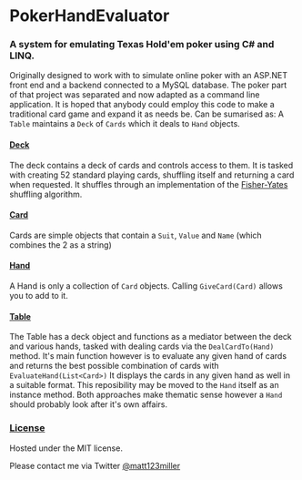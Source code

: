 # PokerHandEvaluator
### A system for emulating Texas Hold'em poker using C# and LINQ. 
Originally designed to work with to simulate online poker with an ASP.NET front end and a backend connected to a MySQL database. The poker part of that project was separated and now adapted as a command line application. It is hoped that anybody could employ this code to make a traditional card game and expand it as needs be. 
Can be sumarised as: A `Table` maintains a `Deck` of `Cards` which it deals to `Hand` objects. 


#### [Deck](https://github.com/matt123miller/PokerHandEvaluator/blob/master/Deck.cs)

The deck contains a deck of cards and controls access to them. It is tasked with creating 52 standard playing cards, shuffling itself and returning a card when requested. It shuffles through an implementation of the [Fisher-Yates](https://en.wikipedia.org/wiki/Fisher%E2%80%93Yates_shuffle "Fisher-Yates Shuffle") shuffling algorithm. 

#### [Card](https://github.com/matt123miller/PokerHandEvaluator/blob/master/Card.cs)

Cards are simple objects that contain a `Suit`, `Value` and `Name` (which combines the 2 as a string)

#### [Hand](https://github.com/matt123miller/PokerHandEvaluator/blob/master/Hand.cs)

A Hand is only a collection of `Card` objects. Calling `GiveCard(Card)` allows you to add to it.

#### [Table](https://github.com/matt123miller/PokerHandEvaluator/blob/master/Table.cs)
The Table has a deck object and functions as a mediator between the deck and various hands, tasked with dealing cards via the `DealCardTo(Hand)` method. It's main function however is to evaluate any given hand of cards and returns the best possible combination of cards with `EvaluateHand(List<Card>)` 
It displays the cards in any given hand as well in a suitable format. This reposibility may be moved to the `Hand` itself as an instance method. Both approaches make thematic sense however a `Hand` should probably look after it's own affairs.

### [License](..LICENSE.txt)
Hosted under the MIT license. 

Please contact me via Twitter [@matt123miller](https://twitter.com/matt123miller "@matt123miller")
